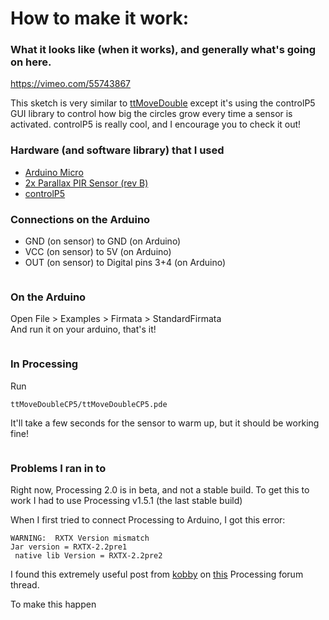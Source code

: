 How to make it work:
======

### What it looks like (when it works), and generally what's going on here.
<a href="https://vimeo.com/55743867">https://vimeo.com/55743867</a>


This sketch is very similar to <a href="https://github.com/scottsullivan/ttMoveDouble">ttMoveDouble</a> except it's using the controlP5 GUI library to control how big the circles grow every time a sensor is activated. controlP5 is really cool, and I encourage you to check it out!

### Hardware (and software library) that I used
   * <a href="https://www.adafruit.com/products/1086">Arduino Micro</a>
   * <a href="http://www.parallax.com/tabid/768/productid/83/default.aspx">2x Parallax PIR Sensor (rev B)</a>
   * <a href="http://www.sojamo.de/libraries/controlP5/">controlP5</a>

### Connections on the Arduino
   * GND (on sensor) to GND (on Arduino)<br>
   * VCC (on sensor) to 5V (on Arduino)<br>
   * OUT (on sensor) to Digital pins 3+4 (on Arduino)
   
   <a href="http://imgur.com/PEts6"><img src="http://i.imgur.com/PEts6.jpg" alt="" title="Hosted by imgur.com" /></a>

### On the Arduino

Open File > Examples > Firmata > StandardFirmata<br>
And run it on your arduino, that's it!

<a href="http://imgur.com/9nvrw"><img src="http://i.imgur.com/9nvrw.png" alt="" title="Hosted by imgur.com" /></a>

### In Processing
Run

    ttMoveDoubleCP5/ttMoveDoubleCP5.pde

It'll take a few seconds for the sensor to warm up, but it should be working fine!

<a href="http://imgur.com/OuLZj"><img src="http://i.imgur.com/OuLZj.png" alt="" title="Hosted by imgur.com" /></a>

### Problems I ran in to
Right now, Processing 2.0 is in beta, and not a stable build. To get this to work I had to use Processing v1.5.1 (the last stable build)

When I first tried to connect Processing to Arduino, I got this error:

    WARNING:  RXTX Version mismatch
    Jar version = RXTX-2.2pre1
     native lib Version = RXTX-2.2pre2

I found this extremely useful post from <a href="http://forum.processing.org/user/kobby">kobby</a> on <a href="http://forum.processing.org/topic/warning-rxtx-version-mismatch">this</a> Processing forum thread.

To make this happen<br>
<a href="http://imgur.com/VzGQT"><img src="http://i.imgur.com/VzGQT.jpg" alt="" title="Hosted by imgur.com" /></a>
